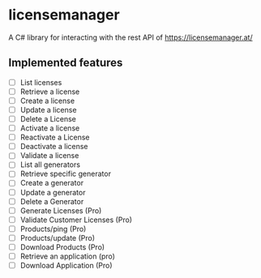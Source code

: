 # licensemanager
A C# library for interacting with the rest API of https://licensemanager.at/

## Implemented features

- [ ] List licenses
- [ ] Retrieve a license
- [ ] Create a license
- [ ] Update a license
- [ ] Delete a License
- [ ] Activate a license
- [ ] Reactivate a License
- [ ] Deactivate a license
- [ ] Validate a license
- [ ] List all generators
- [ ] Retrieve specific generator
- [ ] Create a generator
- [ ] Update a generator
- [ ] Delete a Generator
- [ ] Generate Licenses (Pro)
- [ ] Validate Customer Licenses (Pro)
- [ ] Products/ping (Pro)
- [ ] Products/update (Pro)
- [ ] Download Products (Pro)
- [ ] Retrieve an application (pro)
- [ ] Download Application (Pro)
